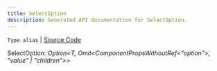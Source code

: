 ```yaml
---
title: SelectOption
description: Generated API documentation for SelectOption.
---
```


`Type alias` | [Source Code](https://github.com/mrCamelCode/jtjs/blob/ddfaeb1a2c9bf793372bb41076f65f452b124091/libs/react/lib/components/input/base/Select.tsx#L5)

SelectOption: _Option<T, Omit<ComponentPropsWithoutRef<"option">, "value" | "children">>_